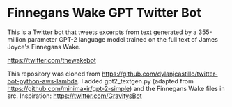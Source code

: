 # Finnegans Wake GPT Twitter Bot

This is a Twitter bot that tweets excerpts from text generated by a 355-million parameter GPT-2 language model trained on the full text of James Joyce's Finnegans Wake.

https://twitter.com/thewakebot

This repository was cloned from https://github.com/dylanjcastillo/twitter-bot-python-aws-lambda. I added gpt2_textgen.py (adapted from https://github.com/minimaxir/gpt-2-simple) and the Finnegans Wake files in src. Inspiration: https://twitter.com/GravitysBot
